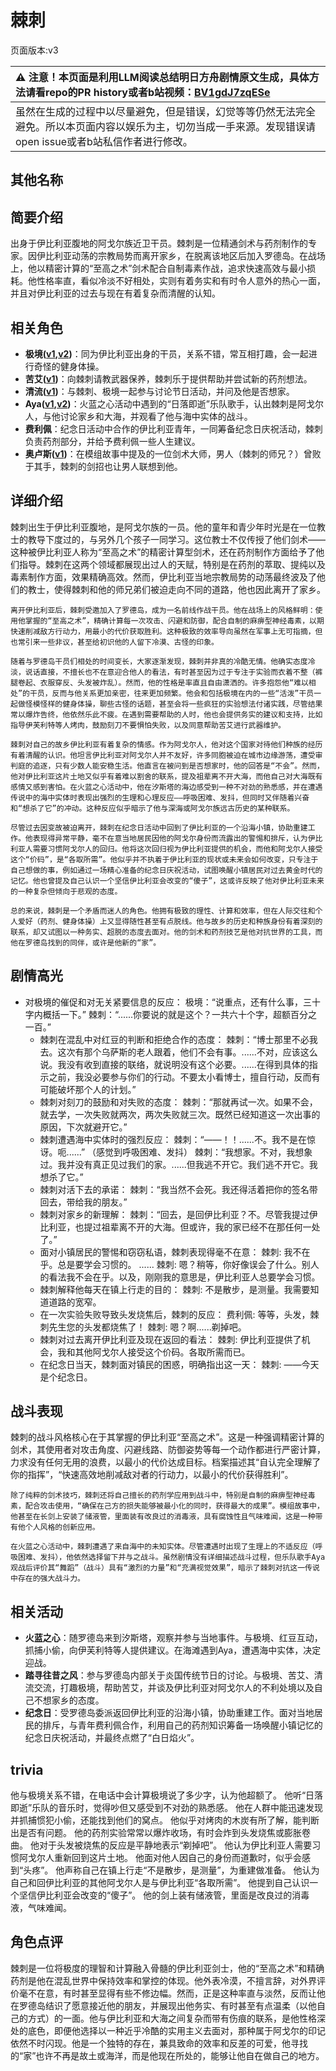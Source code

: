 # 棘刺
页面版本:v3
 

| :warning: 注意！本页面是利用LLM阅读总结明日方舟剧情原文生成，具体方法请看repo的PR history或者b站视频：[BV1gdJ7zqESe](https://www.bilibili.com/video/BV1gdJ7zqESe/)         |
|:----------------------------|
| 虽然在生成的过程中以尽量避免，但是错误，幻觉等等仍然无法完全避免。所以本页面内容以娱乐为主，切勿当成一手来源。发现错误请open issue或者b站私信作者进行修改。|



## 其他名称

## 简要介绍
出身于伊比利亚腹地的阿戈尔族近卫干员。棘刺是一位精通剑术与药剂制作的专家。因伊比利亚动荡的宗教局势而离开家乡，在脱离该地区后加入罗德岛。在战场上，他以精密计算的“至高之术”剑术配合自制毒素作战，追求快速高效与最小损耗。他性格率直，看似冷淡不好相处，实则有着务实和有时令人意外的热心一面，并且对伊比利亚的过去与现在有着复杂而清醒的认知。
## 相关角色
-   **极境([v1](../chars/char_401_elysm.md),[v2](char_401_elysm.md))**：同为伊比利亚出身的干员，关系不错，常互相打趣，会一起进行奇怪的健身体操。
-   **苦艾([v1](../chars/char_405_absin.md))**：向棘刺请教武器保养，棘刺乐于提供帮助并尝试新的药剂想法。
-   **清流([v1](../chars/char_385_finlpp.md))**：与棘刺、极境一起参与讨论节日活动，并问及他是否想家。
-   **Aya([v1](../chars/extended_char_Aya.md),[v2](extended_char_Aya.md))**：火蓝之心活动中遇到的“日落即逝”乐队歌手，认出棘刺是阿戈尔人，与他讨论家乡和大海，并观看了他与海中实体的战斗。
-   **费利佩**：纪念日活动中合作的伊比利亚青年，一同筹备纪念日庆祝活动，棘刺负责药剂部分，并给予费利佩一些人生建议。
-   **奥卢斯([v1](../chars/extended_char_ao_lu_si.md))**：在模组故事中提及的一位剑术大师，男人（棘刺的师兄？）曾败于其手，棘刺的剑招也让男人联想到他。
## 详细介绍
棘刺出生于伊比利亚腹地，是阿戈尔族的一员。他的童年和青少年时光是在一位教士的教导下度过的，与另外几个孩子一同学习。这位教士不仅传授了他们剑术——这种被伊比利亚人称为“至高之术”的精密计算型剑术，还在药剂制作方面给予了他们指导。棘刺在这两个领域都展现出过人的天赋，特别是在药剂的萃取、提纯以及毒素制作方面，效果精确高效。然而，伊比利亚当地宗教局势的动荡最终波及了他们的教士，使得棘刺和他的师兄弟们被迫走向不同的道路，他也因此离开了家乡。

    离开伊比利亚后，棘刺受邀加入了罗德岛，成为一名前线作战干员。他在战场上的风格鲜明：使用他掌握的“至高之术”，精确计算每一次攻击、闪避和防御，配合自制的麻痹型神经毒素，以期快速削减敌方行动力，用最小的代价获取胜利。这种极致的效率导向虽然在军事上无可指摘，但也常引来一些非议，甚至给初识他的人留下冷漠、古怪的印象。

    随着与罗德岛干员们相处的时间变长，大家逐渐发现，棘刺并非真的冷酷无情。他确实态度冷淡，说话直接，不擅长也不在意迎合他人的看法，有时甚至因为过于专注于实验而衣着不整（裤腿卷起、衣服穿反、头发被炸乱）。然而，他的性格是率直且自由潇洒的。许多抱怨他“难以相处”的干员，反而与他关系更加亲密，往来更加频繁。他会和包括极境在内的一些“活泼”干员一起做怪模怪样的健身体操，聊些古怪的话题，甚至会将一些疯狂的实验想法付诸实践，尽管结果常以爆炸告终，他依然乐此不疲。在遇到需要帮助的人时，他也会提供务实的建议和支持，比如指导伊芙利特等人烤肉，鼓励刻刀不要惧怕失败，以及同意帮助苦艾进行武器维护。

    棘刺对自己的故乡伊比利亚有着复杂的情感。作为阿戈尔人，他对这个国家对待他们种族的经历有着清醒的认识。他坦言伊比利亚对阿戈尔人并不友好，许多同胞被迫在城市边缘游荡，遭受审判庭的追逐，只有少数人能安稳生活。他直言在被问到是否想家时，他的回答是“不会”。然而，他对伊比利亚这片土地又似乎有着难以割舍的联系，提及祖辈离不开大海，而他自己对大海既有感情又感到害怕。在火蓝之心活动中，他在汐斯塔的海边感受到一种不对劲的熟悉感，并在遭遇传说中的海中实体时表现出强烈的生理和心理反应——呼吸困难、发抖，但同时又伴随着兴奋和“想杀了它”的冲动。这种反应似乎暗示了他与深海或阿戈尔族远古历史的某种联系。

    尽管过去因变故被迫离开，棘刺在纪念日活动中回到了伊比利亚的一个沿海小镇，协助重建工作。他表现得异常平静，毫不在意当地居民因他的阿戈尔身份而流露出的警惕和排斥，认为伊比利亚人需要习惯阿戈尔人的回归。他将这次回归视为伊比利亚提供的机会，而他和阿戈尔人接受这个“价码”，是“各取所需”。他似乎并不执着于伊比利亚的现状或未来会如何改变，只专注于自己想做的事，例如通过一场精心准备的纪念日庆祝活动，试图唤醒小镇居民对过去黄金时代的记忆。他也曾提及自己认识一个坚信伊比利亚会改变的“傻子”，这或许反映了他对伊比利亚未来的一种复杂但倾向于悲观的态度。

    总的来说，棘刺是一个矛盾而迷人的角色。他拥有极致的理性、计算和效率，但在人际交往和个人爱好（药剂、健身体操）上又显得随性甚至有点脱线。他与故乡的历史和种族身份有着深刻的联系，却又试图以一种务实、超脱的态度去面对。他的剑术和药剂技艺是他对抗世界的工具，而他在罗德岛找到的同伴，或许是他新的“家”。
## 剧情高光
*   对极境的催促和对无关紧要信息的反应：
        极境：“说重点，还有什么事，三十字内概括一下。”
        棘刺：“......你要说的就是这个？一共六十个字，超额百分之一百。”
    *   棘刺在混乱中对红豆的判断和拒绝合作的态度：
        棘刺：“博士那里不必我去。这次有那个乌萨斯的老人跟着，他们不会有事。......不对，应该这么说。我没有收到直接的联络，就说明没有这个必要。......在得到具体的指示之前，我没必要参与你们的行动。不要太小看博士，擅自行动，反而有可能破坏那个人的计划。”
    *   棘刺对刻刀的鼓励和对失败的态度：
        棘刺：“那就再试一次。如果不会，就去学，一次失败就两次，两次失败就三次。既然已经知道这一次出事的原因，下次就避开它。”
    *   棘刺遭遇海中实体时的强烈反应：
        棘刺：“——！！......不。我不是在惊讶。呃......” （感觉到呼吸困难、发抖）
        棘刺：“我想家。不对，我想象过。我并没有真正见过我们的家。......但我逃不开它。我们逃不开它。我想杀了它。”
    *   棘刺对活下去的承诺：
        棘刺：“我当然不会死。我还得活着把你的签名带回去，带给我的朋友。”
    *   棘刺对家乡的新理解：
        棘刺：“回去，是回伊比利亚？不。尽管我提过伊比利亚，也提过祖辈离不开的大海。但或许，我的家已经不在那任何一处了。”
    *   面对小镇居民的警惕和窃窃私语，棘刺表现得毫不在意：
        棘刺: 我不在乎。总是要学会习惯的。
        ......
        棘刺: 嗯？稍等，你好像误会了什么。别人的看法我不会在乎。以及，刚刚我的意思是，伊比利亚人总要学会习惯。
    *   棘刺解释他每天在镇上行走的目的：
        棘刺: 不是散步，是测量。我需要知道道路的宽窄。
    *   在一次实验失败导致头发烧焦后，棘刺的反应：
        费利佩: 等等，头发，棘刺先生您的头发都烧焦了！
        棘刺: 嗯？啊......剃掉吧。
    *   棘刺对过去离开伊比利亚及现在返回的看法：
        棘刺: 伊比利亚提供了机会，我和其他阿戈尔人接受这个价码。各取所需而已。
    *   在纪念日当天，棘刺面对镇民的困惑，明确指出这一天：
        棘刺: ——今天是个纪念日。
## 战斗表现
棘刺的战斗风格核心在于其掌握的伊比利亚“至高之术”。这是一种强调精密计算的剑术，其使用者对攻击角度、闪避线路、防御姿势等每一个动作都进行严密计算，力求没有任何无用的浪费，以最小的代价达成目标。档案描述其“自认完全理解了你的指挥”，“快速高效地削减敌对者的行动力，以最小的代价获得胜利”。

    除了纯粹的剑术技巧，棘刺还将自己擅长的药剂学应用到战斗中，特别是自制的麻痹型神经毒素，配合攻击使用，“确保在己方的损失能够被最小化的同时，获得最大的成果”。模组故事中，他甚至在长剑上安装了储液管，里面装有改良过的消毒液，具有腐蚀性且气味难闻，这是一种带有他个人风格的创新应用。

    在火蓝之心活动中，棘刺遭遇了来自海中的未知实体。尽管遭遇时出现了生理上的不适反应（呼吸困难、发抖），他依然选择留下并与之战斗。虽然剧情没有详细描述战斗过程，但乐队歌手Aya观战后评价其“舞蹈”（战斗）具有“激烈的力量”和“充满视觉效果”，暗示了棘刺对抗这一传说中存在的强大战斗力。
## 相关活动
-   **火蓝之心**：随罗德岛来到汐斯塔，观察并参与当地事件。与极境、红豆互动，抓捕小偷，向伊芙利特等人提供建议。在海滩遇到Aya，遭遇海中实体，决定迎战。
-   **踏寻往昔之风**：参与罗德岛内部关于炎国传统节日的讨论。与极境、苦艾、清流交流，打趣极境，帮助苦艾，并谈及伊比利亚对阿戈尔人的不利处境以及自己不想家乡的态度。
-   **纪念日**：受罗德岛委派返回伊比利亚的沿海小镇，协助重建工作。面对当地居民的排斥，与青年费利佩合作，利用自己的药剂知识筹备一场唤醒小镇记忆的纪念日庆祝活动，并最终点燃了“白日焰火”。
## trivia
他与极境关系不错，在电话中会计算极境说了多少字，认为他超额了。
    他听“日落即逝”乐队的音乐时，觉得吵但又感受到不对劲的熟悉感。
    他在人群中能迅速发现并抓捕惯犯小偷，还能找到他们的窝点。
    他似乎对烤肉的木炭有所了解，能判断出是否有问题。
    他的药剂实验常常以爆炸收场，有时会炸到头发烧焦或膨胀卷曲。
    他对于头发被烧焦的反应是平静地表示“剃掉吧”。
    他认为伊比利亚人需要习惯阿戈尔人重新回到这片土地。
    他面对他人因自己的身份而道歉时，似乎会感到“头疼”。
    他声称自己在镇上行走“不是散步，是测量”，为重建做准备。
    他认为自己和回伊比利亚的其他阿戈尔人是与伊比利亚“各取所需”。
    他提到自己认识一个坚信伊比利亚会改变的“傻子”。
    他的剑上装有储液管，里面是改良过的消毒液，气味难闻。
## 角色点评
棘刺是一位将极度的理智和计算融入骨髓的伊比利亚剑士，他的“至高之术”和精确药剂是他在混乱世界中保持效率和掌控的体现。他外表冷漠，不擅言辞，对外界评价毫不在意，有时甚至显得有些不修边幅。然而，正是这种率直与淡然，反而让他在罗德岛结识了愿意接近他的朋友，并展现出他务实、有时甚至有点温柔（以他自己的方式）的一面。他与伊比利亚和大海之间复杂而带有伤痕的联系，是他性格深处的底色，即便他选择以一种近乎冷酷的实用主义去面对，那种属于阿戈尔的印记依然不时闪现。他是一个独特的存在，兼具致命的效率和反差的可爱，他寻找的“家”也许不再是故土或海洋，而是他现在所处的，能够让他自在做自己的地方。